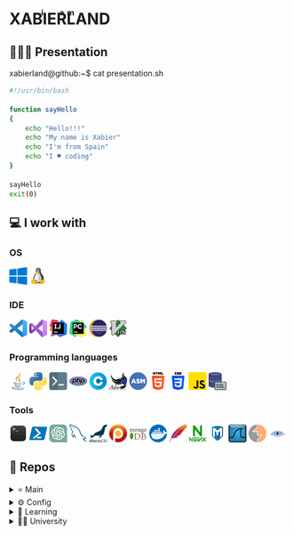 # XABIͥERͣLͫAND

## 🧑🏼‍💻 Presentation

xabierland@github:~$  cat presentation.sh

```bash
#!/usr/bin/bash

function sayHello
{
    echo "Hello!!!"
    echo "My name is Xabier"
    echo "I'm from Spain"
    echo "I ♥ coding"
}

sayHello
exit(0)
```

## 💻 I work with

### OS

<img src="img\os\windows.png"
width="32"
height="32"
title="Windows">
<img src="img\os\linux.png"
width="32"
height="32"
title="Linux">

### IDE

<img src="img\ide\vscode.png"
width="32"
height="32"
title="Visual Studio Code">
<img src="img\ide\visual-basic.png"
width="32"
height="32"
title="Visual Studio">
<img src="img\ide\intellij.png"
width="32"
height="32"
title="IntelliJ">
<img src="img\ide\pycharm.png"
width="32"
height="32"
title="PyCharm">
<img src="img\ide\eclipse.png"
width="32"
height="32"
title="Eclipse">
<img src="img\ide\vim.png"
width="32"
height="32"
title="Vim">

### Programming languages

<img src="img\pl\java.png"
width="32"
height="32"
title="Java">
<img src="img\pl\python.png"
width="32"
height="32"
title="Python">
<img src="img\pl\bash.png"
width="32"
height="32"
title="Bash">
<img src="img\pl\php.png"
width="32"
height="32"
title="PHP">
<img src="img\pl\c.png"
width="32"
height="32"
title="C">
<img src="img\pl\ada.png"
width="32"
height="32"
title="ADA">
<img src="img\pl\asm.png"
width="32"
height="32"
title="Assembly">
<img src="img\pl\html.png"
width="32"
height="32"
title="HTML">
<img src="img\pl\css.png"
width="32"
height="32"
title="CSS">
<img src="img\pl\js.png"
width="32"
height="32"
title="JavaScript">
<img src="img\pl\sql.png"
width="32"
height="32"
title="SQL">

### Tools

<img src="img\tools\terminal.png"
width="32"
height="32"
title="Terminal">
<img src="img\tools\powershell.png"
width="32"
height="32"
title="Powershell">
<img src="img\tools\gpt.png"
width="32"
height="32"
title="GPT">
<img src="img\tools\mysql.png"
width="32"
height="32"
title="MySQL">
<img src="img\tools\mariadb.png"
width="32"
height="32"
title="MariaDB">
<img src="img\tools\percona.png"
width="32"
height="32"
title="Percona">
<img src="img\tools\mongodb.png"
width="32"
height="32"
title="MongoDB">
<img src="img\tools\docker.png"
width="32"
height="32"
title="Docker">
<img src="img\tools\apache.png"
width="32"
height="32"
title="Apache">
<img src="img\tools\nginx.png"
width="32"
height="32"
title="NGINX">
<img src="img\tools\mf.png"
width="32"
height="32"
title="Metasploit">
<img src="img\tools\wireshark.png"
width="32"
height="32"
title="Wireshark">
<img src="img\tools\burpsuit.png"
width="32"
height="32"
title="Burpsuit">
<img src="img\tools\nmap.png"
width="32"
height="32"
title="NMAP">

## 📂 Repos

<details>
  <summary>⭐ Main </summary>
    <a href="https://github.com/Xabierland/XabierForo">
      <img align="center"src="https://github-readme-stats.vercel.app/api/pin/?username=xabierland&repo=XabierForo&show_icons=true&line_height=27&title_color=6aa6f8&text_color=8a919a&icon_color=6aa6f8&bg_color=22272e" alt="Xabierland" />
    </a>
    <a href="https://github.com/Xabierland/Keylogger">
      <img align="center"src="https://github-readme-stats.vercel.app/api/pin/?username=xabierland&repo=Keylogger&show_icons=true&line_height=27&title_color=6aa6f8&text_color=8a919a&icon_color=6aa6f8&bg_color=22272e" alt="Xabierland" />
    </a>
</details>

<details>
  <summary>⚙ Config </summary>
    <a href="https://github.com/Xabierland/arch-config">
      <img align="center" src="https://github-readme-stats.vercel.app/api/pin/?username=xabierland&repo=arch-config&show_icons=true&line_height=27&title_color=6aa6f8&text_color=8a919a&icon_color=6aa6f8&bg_color=22272e" alt="Xabierland" />
    </a>
</details>

<details>
  <summary>📓 Learning</summary>
  <a href="https://github.com/Xabierland/proyectos-rust">
      <img align="center" src="https://github-readme-stats.vercel.app/api/pin/?username=xabierland&repo=proyectos-rust&show_icons=true&line_height=27&title_color=6aa6f8&text_color=8a919a&icon_color=6aa6f8&bg_color=22272e" alt="Xabierland" />
    </a>
</details>

<details>
<summary>👨‍🎓 University</summary>
<details>
<summary> First </summary>

First quarter

<a href="https://github.com/Xabierland/PB-ADA">
  <img align="center" src="https://github-readme-stats.vercel.app/api/pin/?username=xabierland&repo=PB-ADA&show_icons=true&line_height=27&title_color=6aa6f8&text_color=8a919a&icon_color=6aa6f8&bg_color=22272e" alt="Xabierland" />
</a>
<a href="https://github.com/Xabierland/PB-Python">
  <img align="center" src="https://github-readme-stats.vercel.app/api/pin/?username=xabierland&repo=PB-Python&show_icons=true&line_height=27&title_color=6aa6f8&text_color=8a919a&icon_color=6aa6f8&bg_color=22272e" alt="Xabierland" />
</a>
<a href="https://github.com/Xabierland/PDSD-Proyecto">
  <img align="center" src="https://github-readme-stats.vercel.app/api/pin/?username=xabierland&repo=PDSD-Proyecto&show_icons=true&line_height=27&title_color=6aa6f8&text_color=8a919a&icon_color=6aa6f8&bg_color=22272e" alt="Xabierland" />
</a>

Second quarter

<a href="https://github.com/Xabierland/PMOO">
  <img align="center" src="https://github-readme-stats.vercel.app/api/pin/?username=xabierland&repo=PMOO&show_icons=true&line_height=27&title_color=6aa6f8&text_color=8a919a&icon_color=6aa6f8&bg_color=22272e" alt="Xabierland" />
</a>
<a href="https://github.com/Xabierland/EC">
  <img align="center" src="https://github-readme-stats.vercel.app/api/pin/?username=xabierland&repo=EC&show_icons=true&line_height=27&title_color=6aa6f8&text_color=8a919a&icon_color=6aa6f8&bg_color=22272e" alt="Xabierland" />
</a>
</details>
<details>
<summary> Second </summary>

First quarter

<a href="https://github.com/Xabierland/EDA">
  <img align="center" src="https://github-readme-stats.vercel.app/api/pin/?username=xabierland&repo=EDA&show_icons=true&line_height=27&title_color=6aa6f8&text_color=8a919a&icon_color=6aa6f8&bg_color=22272e" alt="Xabierland" />
</a>
<a href="https://github.com/Xabierland/EDA-LAB">
  <img align="center" src="https://github-readme-stats.vercel.app/api/pin/?username=xabierland&repo=EDA-LAB&show_icons=true&line_height=27&title_color=6aa6f8&text_color=8a919a&icon_color=6aa6f8&bg_color=22272e" alt="Xabierland" />
</a>
<a href="https://github.com/Xabierland/R">
  <img align="center" src="https://github-readme-stats.vercel.app/api/pin/?username=xabierland&repo=R&show_icons=true&line_height=27&title_color=6aa6f8&text_color=8a919a&icon_color=6aa6f8&bg_color=22272e" alt="Xabierland" />
</a>
<a href="https://github.com/Xabierland/AC">
  <img align="center" src="https://github-readme-stats.vercel.app/api/pin/?username=xabierland&repo=AC&show_icons=true&line_height=27&title_color=6aa6f8&text_color=8a919a&icon_color=6aa6f8&bg_color=22272e" alt="Xabierland" />
</a>

Second quarter

<a href="https://github.com/Xabierland/IS-Proyecto">
  <img align="center" src="https://github-readme-stats.vercel.app/api/pin/?username=xabierland&repo=IS-Proyecto&show_icons=true&line_height=27&title_color=6aa6f8&text_color=8a919a&icon_color=6aa6f8&bg_color=22272e" alt="Xabierland" />
</a>
<a href="https://github.com/Xabierland/IS">
  <img align="center" src="https://github-readme-stats.vercel.app/api/pin/?username=xabierland&repo=IS&show_icons=true&line_height=27&title_color=6aa6f8&text_color=8a919a&icon_color=6aa6f8&bg_color=22272e" alt="Xabierland" />
</a>
<a href="https://github.com/Xabierland/BD-Proyecto">
  <img align="center" src="https://github-readme-stats.vercel.app/api/pin/?username=xabierland&repo=BD-Proyecto&show_icons=true&line_height=27&title_color=6aa6f8&text_color=8a919a&icon_color=6aa6f8&bg_color=22272e" alt="Xabierland" />
</a>
<a href="https://github.com/Xabierland/ISO-Proyecto">
  <img align="center" src="https://github-readme-stats.vercel.app/api/pin/?username=xabierland&repo=ISO-Proyecto&show_icons=true&line_height=27&title_color=6aa6f8&text_color=8a919a&icon_color=6aa6f8&bg_color=22272e" alt="Xabierland" />
</a>
<a href="https://github.com/Xabierland/ISO">
  <img align="center" src="https://github-readme-stats.vercel.app/api/pin/?username=xabierland&repo=ISO&show_icons=true&line_height=27&title_color=6aa6f8&text_color=8a919a&icon_color=6aa6f8&bg_color=22272e" alt="Xabierland" />
</a>
</details>
<details>
<summary> Third </summary>

First quarter

<a href="https://github.com/Xabierland/SGSSI">
  <img align="center" src="https://github-readme-stats.vercel.app/api/pin/?username=xabierland&repo=SGSSI&show_icons=true&line_height=27&title_color=6aa6f8&text_color=8a919a&icon_color=6aa6f8&bg_color=22272e" alt="Xabierland" />
</a>
<a href="https://github.com/Xabierland/SGSSI-Proyecto">
  <img align="center" src="https://github-readme-stats.vercel.app/api/pin/?username=xabierland&repo=SGSSI-Proyecto&show_icons=true&line_height=27&title_color=6aa6f8&text_color=8a919a&icon_color=6aa6f8&bg_color=22272e" alt="Xabierland" />
</a>
<a href="https://github.com/Xabierland/SGSSI-Tools">
  <img align="center" src="https://github-readme-stats.vercel.app/api/pin/?username=xabierland&repo=SGSSI-Tools&show_icons=true&line_height=27&title_color=6aa6f8&text_color=8a919a&icon_color=6aa6f8&bg_color=22272e" alt="Xabierland" />
</a>
<a href="https://github.com/Xabierland/ADSI">
  <img align="center" src="https://github-readme-stats.vercel.app/api/pin/?username=xabierland&repo=ADSI&show_icons=true&line_height=27&title_color=6aa6f8&text_color=8a919a&icon_color=6aa6f8&bg_color=22272e" alt="Xabierland" />
</a>
    
Second quarter
    
<a href="https://github.com/Xabierland/ABD-LAB">
<img align="center" src="https://github-readme-stats.vercel.app/api/pin/?username=xabierland&repo=ABD-LAB&show_icons=true&line_height=27&title_color=6aa6f8&text_color=8a919a&icon_color=6aa6f8&bg_color=22272e" alt="Xabierland" />
</a>
</details>
<details>
<summary> Fourth </summary>

First quarter

<a href="https://github.com/Xabierland/AS">
  <img align="center" src="https://github-readme-stats.vercel.app/api/pin/?username=xabierland&repo=AS&show_icons=true&line_height=27&title_color=6aa6f8&text_color=8a919a&icon_color=6aa6f8&bg_color=22272e" alt="Xabierland" />
</a>
<a href="https://github.com/Xabierland/AS-Proyecto">
  <img align="center" src="https://github-readme-stats.vercel.app/api/pin/?username=xabierland&repo=AS-Proyecto&show_icons=true&line_height=27&title_color=6aa6f8&text_color=8a919a&icon_color=6aa6f8&bg_color=22272e" alt="Xabierland" />
</a>

Second quarter

</details>
</details>
